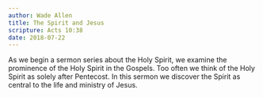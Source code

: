 ```yaml
---
author: Wade Allen
title: The Spirit and Jesus
scripture: Acts 10:38
date: 2018-07-22
---
```


As we begin a sermon series about the Holy Spirit, we examine the prominence of the Holy Spirit in the Gospels. Too often we think of the Holy Spirit as solely after Pentecost. In this sermon we discover the Spirit as central to the life and ministry of Jesus.
